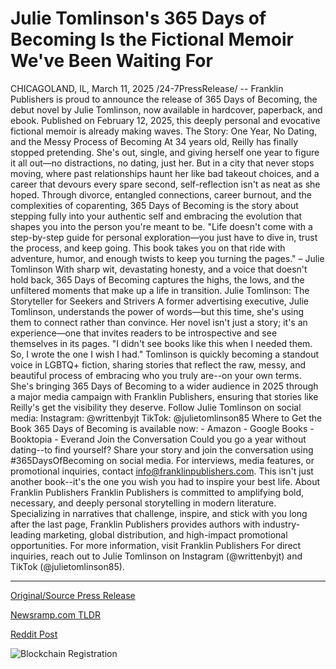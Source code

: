 # Julie Tomlinson's 365 Days of Becoming Is the Fictional Memoir We've Been Waiting For

CHICAGOLAND, IL, March 11, 2025 /24-7PressRelease/ -- Franklin Publishers is proud to announce the release of 365 Days of Becoming, the debut novel by Julie Tomlinson, now available in hardcover, paperback, and ebook. Published on February 12, 2025, this deeply personal and evocative fictional memoir is already making waves.  The Story: One Year, No Dating, and the Messy Process of Becoming At 34 years old, Reilly has finally stopped pretending. She's out, single, and giving herself one year to figure it all out—no distractions, no dating, just her. But in a city that never stops moving, where past relationships haunt her like bad takeout choices, and a career that devours every spare second, self-reflection isn't as neat as she hoped.  Through divorce, entangled connections, career burnout, and the complexities of coparenting, 365 Days of Becoming is the story about stepping fully into your authentic self and embracing the evolution that shapes you into the person you're meant to be.  "Life doesn't come with a step-by-step guide for personal exploration—you just have to dive in, trust the process, and keep going. This book takes you on that ride with adventure, humor, and enough twists to keep you turning the pages." – Julie Tomlinson  With sharp wit, devastating honesty, and a voice that doesn't hold back, 365 Days of Becoming captures the highs, the lows, and the unfiltered moments that make up a life in transition.  Julie Tomlinson: The Storyteller for Seekers and Strivers A former advertising executive, Julie Tomlinson, understands the power of words—but this time, she's using them to connect rather than convince. Her novel isn't just a story; it's an experience—one that invites readers to be introspective and see themselves in its pages.  "I didn't see books like this when I needed them. So, I wrote the one I wish I had."  Tomlinson is quickly becoming a standout voice in LGBTQ+ fiction, sharing stories that reflect the raw, messy, and beautiful process of embracing who you truly are--on your own terms.  She's bringing 365 Days of Becoming to a wider audience in 2025 through a major media campaign with Franklin Publishers, ensuring that stories like Reilly's get the visibility they deserve.  Follow Julie Tomlinson on social media: Instagram: @writtenbyjt TikTok: @julietomlinson85  Where to Get the Book 365 Days of Becoming is available now: - Amazon - Google Books - Booktopia - Everand  Join the Conversation Could you go a year without dating--to find yourself? Share your story and join the conversation using #365DaysOfBecoming  on social media.  For interviews, media features, or promotional inquiries, contact info@franklinpublishers.com.  This isn't just another book--it's the one you wish you had to inspire your best life.  About Franklin Publishers Franklin Publishers is committed to amplifying bold, necessary, and deeply personal storytelling in modern literature. Specializing in narratives that challenge, inspire, and stick with you long after the last page, Franklin Publishers provides authors with industry-leading marketing, global distribution, and high-impact promotional opportunities.  For more information, visit Franklin Publishers  For direct inquiries, reach out to Julie Tomlinson on Instagram (@writtenbyjt) and TikTok (@julietomlinson85). 

---

[Original/Source Press Release](https://www.24-7pressrelease.com/press-release/520474/julie-tomlinsons-365-days-of-becoming-is-the-fictional-memoir-weve-been-waiting-for)
                    

[Newsramp.com TLDR](https://newsramp.com/curated-news/new-release-365-days-of-becoming-by-julie-tomlinson-explores-self-discovery-and-authenticity/8d7b7574e67f03f1e25a0d11c6bc2b8e) 

 



[Reddit Post](https://www.reddit.com/r/BookNews/comments/1j8l5xr/new_release_365_days_of_becoming_by_julie/) 



![Blockchain Registration](https://cdn.newsramp.app/24-7PressRelease/qrcode/253/11/lily0TRl.webp)